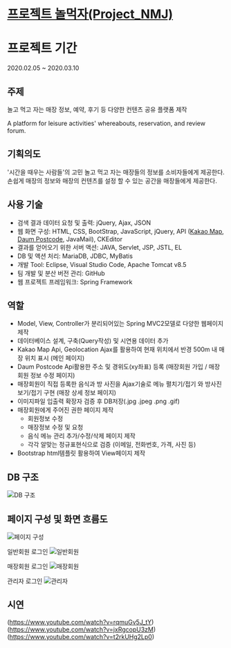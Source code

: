 # [프로젝트 놀먹자(Project_NMJ)](https://github.com/chriswpark00/Portfolio_Project_NMJ/issues/1#issue-640304379)


# 프로젝트 기간
  
  2020.02.05 ~ 2020.03.10

## 주제
  놀고 먹고 자는 매장 정보, 예약, 후기 등 다양한 컨텐츠 공유 플랫폼 제작
  
  A platform for leisure activities' whereabouts, reservation, and review forum.
  
 
## 기획의도
  '시간을 때우는 사람들'의 고민 놀고 먹고 자는 매장들의 정보를 소비자들에게 제공한다.<br>
  손쉽게 매장의 정보와 매장의 컨텐츠를 설정 할 수 있는 공간을 매장들에게 제공한다.
## 사용 기술
 - 검색 결과 데이터 요청 및 출력: jQuery, Ajax, JSON
 - 웹 화면 구성: HTML, CSS, BootStrap, JavaScript, jQuery, API ([Kakao Map](https://apis.map.kakao.com/web), [Daum Postcode](http://postcode.map.daum.net/guide), JavaMail), CKEditor
 - 결과를 얻어오기 위한 서버 액션: JAVA, Servlet, JSP, JSTL, EL
 - DB 및 액션 처리: MariaDB, JDBC, MyBatis
 - 개발 Tool: Eclipse, Visual Studio Code, Apache Tomcat v8.5
 - 팀 개발 및 분산 버전 관리: GitHub
 - 웹 프로젝트 프레임워크: Spring Framework
 
 
## 역할
 
 - Model, View, Controller가 분리되어있는 Spring MVC2모델로 다양한 웹페이지 제작
 - 데이터베이스 설계, 구축(Query작성) 및 시연용 데이터 추가
 - Kakao Map Api, Geolocation Ajax를 활용하여 현재 위치에서 반경 500m 내 매장 위치 표시 (메인 페이지)
 - Daum Postcode Api활용한 주소 및 경위도(xy좌표) 등록 (매장회원 가입 / 매장회원 정보 수정 페이지)
 - 매장회원이 직접 등록한 음식과 방 사진을 Ajax기술로 메뉴 펼치기/접기 와 방사진 보기/접기 구현 (매장 상세 정보 페이지)
 - 이미지파일 입출력 확장자 검증 후 DB저장(.jpg .jpeg .png .gif)
 - 매장회원에게 주어진 권한 페이지 제작
    - 회원정보 수정
    - 매장정보 수정 및 요청
    - 음식 메뉴 관리 추가/수정/삭제 페이지 제작
    - 각각 알맞는 정규표현식으로 검증 (이메일, 전화번호, 가격, 사진 등)
 - Bootstrap html템플릿 활용하여 View페이지 제작
 

## DB 구조
![DB 구조](https://user-images.githubusercontent.com/58818578/85092892-b77a4880-b225-11ea-98de-bffe6de3168f.png)


## 페이지 구성 및 화면 흐름도
![페이지 구성](https://user-images.githubusercontent.com/58818578/84986912-4a5da900-b17a-11ea-8daa-e8c10d81e811.png)

일반회원 로그인
![일반회원](https://user-images.githubusercontent.com/58818578/85091968-a7fa0000-b223-11ea-9e14-af9009a2a89c.png)

매장회원 로그인
![매장회원](https://user-images.githubusercontent.com/58818578/85092102-f1e2e600-b223-11ea-8c90-a8dfe6ba9035.png)

관리자 로그인
![관리자](https://user-images.githubusercontent.com/58818578/85092096-eabbd800-b223-11ea-84b9-5ba8b55465b2.png)

## 시연
(https://www.youtube.com/watch?v=rqmuGv5J_tY)
(https://www.youtube.com/watch?v=jxRgcopU3zM)
(https://www.youtube.com/watch?v=t2rkUHg2Lp0)
